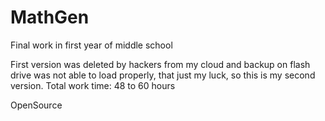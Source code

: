 # MathGen
Final work in first year of middle school

First version was deleted by hackers from my cloud  and backup on flash drive was not able to load properly, that just my luck, so this is my second version. 
Total work time: 48 to 60 hours

OpenSource
